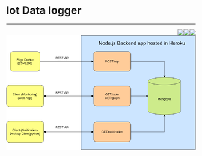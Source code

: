 # Iot Data logger
<hr>

<img align="right" src="https://img.shields.io/badge/DB-mongodb-informational?style=flat&logo=mongodb&logoColor=white&color=199c0e"> 

<img align="right" src="https://img.shields.io/badge/Code-JavaScript-informational?style=flat&logo=javascript&logoColor=white&color=ebd234"> 

<img align="right" src="https://img.shields.io/badge/Tools-node.js-informational?style=flat&logo=node.js&logoColor=white&color=5aa154">

<img src="/images/flood.png">
